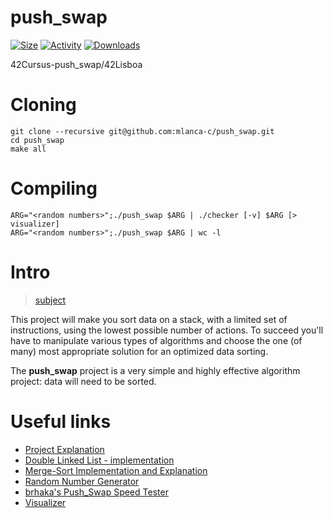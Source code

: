 # push_swap
 
 [![Size](https://img.shields.io/github/repo-size/mlanca-c/push_swap?color=orange&label=SIZE&logo=Size&style=for-the-badge)](https://github.com/mlanca-c/push_swap) 
 [![Activity](https://img.shields.io/github/commit-activity/m/mlanca-c/push_swap?color=blue&label=Commit%20Actvity&logoColor=blue&style=for-the-badge)](https://github.com/mlanca-c/push_swap)
 [![Downloads](https://img.shields.io/github/downloads/mlanca-c/push_swap/total?color=yellow&label=Downloads&logo=Downloads&logoColor=red&style=for-the-badge)](https://github.com/mlanca-c/push_swap)

 42Cursus-push_swap/42Lisboa 

# Cloning

 ```
 git clone --recursive git@github.com:mlanca-c/push_swap.git
 cd push_swap
 make all
 ```

# Compiling

 ```
 ARG="<random numbers>";./push_swap $ARG | ./checker [-v] $ARG [> visualizer]
 ARG="<random numbers>";./push_swap $ARG | wc -l
 ```

# Intro

 > [subject](subject.pdf)

 This project will make you sort data on a stack, with a limited set of instructions, using the lowest possible number of actions.
 To succeed you'll have to manipulate various types of algorithms and choose the one (of many) most appropriate solution for an optimized data sorting.

 The **push_swap** project is a very simple and highly effective algorithm project: data will need to be sorted.

# Useful links

 * [Project Explanation](https://medium.com/@jamierobertdawson/push-swap-the-least-amount-of-moves-with-two-stacks-d1e76a71789a)
 * [Double Linked List - implementation](https://www.geeksforgeeks.org/doubly-linked-list/)
 * [Merge-Sort Implementation and Explanation](https://www.geeksforgeeks.org/merge-sort-for-doubly-linked-list/)
 * [Random Number Generator](https://numbergenerator.org/)
 * [brhaka's Push_Swap Speed Tester](https://gist.github.com/brhaka/af12a3b49812014c5cea47301659e750)
 * [Visualizer](https://github.com/o-reo/push_swap_visualizer)
